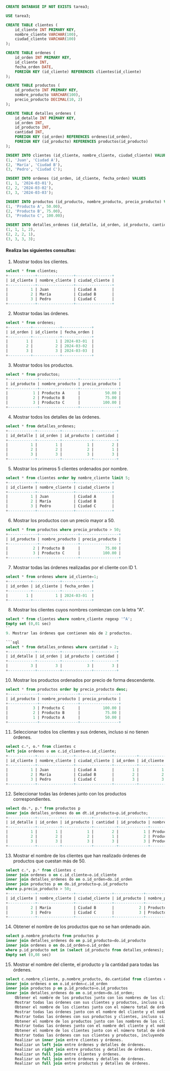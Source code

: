 ```sql
CREATE DATABASE IF NOT EXISTS tarea3;

USE tarea3;

CREATE TABLE clientes (
    id_cliente INT PRIMARY KEY,
    nombre_cliente VARCHAR(100),
    ciudad_cliente VARCHAR(100)
);

CREATE TABLE ordenes (
    id_orden INT PRIMARY KEY,
    id_cliente INT,
    fecha_orden DATE,
    FOREIGN KEY (id_cliente) REFERENCES clientes(id_cliente)
);

CREATE TABLE productos (
    id_producto INT PRIMARY KEY,
    nombre_producto VARCHAR(100),
    precio_producto DECIMAL(10, 2)
);

CREATE TABLE detalles_ordenes (
    id_detalle INT PRIMARY KEY,
    id_orden INT,
    id_producto INT,
    cantidad INT,
    FOREIGN KEY (id_orden) REFERENCES ordenes(id_orden),
    FOREIGN KEY (id_producto) REFERENCES productos(id_producto)
);

INSERT INTO clientes (id_cliente, nombre_cliente, ciudad_cliente) VALUES
(1, 'Juan', 'Ciudad A'),
(2, 'María', 'Ciudad B'),
(3, 'Pedro', 'Ciudad C');

INSERT INTO ordenes (id_orden, id_cliente, fecha_orden) VALUES
(1, 1, '2024-03-01'),
(2, 2, '2024-03-02'),
(3, 3, '2024-03-03');

INSERT INTO productos (id_producto, nombre_producto, precio_producto) VALUES
(1, 'Producto A', 50.00),
(2, 'Producto B', 75.00),
(3, 'Producto C', 100.00);

INSERT INTO detalles_ordenes (id_detalle, id_orden, id_producto, cantidad) VALUES
(1, 1, 1, 2),
(2, 2, 2, 1),
(3, 3, 3, 3);
```
#### Realiza las siguientes consultas:

1. Mostrar todos los clientes.

```sql
select * from clientes;
+------------+----------------+----------------+
| id_cliente | nombre_cliente | ciudad_cliente |
+------------+----------------+----------------+
|          1 | Juan           | Ciudad A       |
|          2 | María          | Ciudad B       |
|          3 | Pedro          | Ciudad C       |
+------------+----------------+----------------+
```

2. Mostrar todas las órdenes.

```sql
select * from ordenes;
+----------+------------+-------------+
| id_orden | id_cliente | fecha_orden |
+----------+------------+-------------+
|        1 |          1 | 2024-03-01  |
|        2 |          2 | 2024-03-02  |
|        3 |          3 | 2024-03-03  |
+----------+------------+-------------+
```

3. Mostrar todos los productos.

```sql
select * from productos;
+-------------+-----------------+-----------------+
| id_producto | nombre_producto | precio_producto |
+-------------+-----------------+-----------------+
|           1 | Producto A      |           50.00 |
|           2 | Producto B      |           75.00 |
|           3 | Producto C      |          100.00 |
+-------------+-----------------+-----------------+
```

4. Mostrar todos los detalles de las órdenes.

```sql
select * from detalles_ordenes;
+------------+----------+-------------+----------+
| id_detalle | id_orden | id_producto | cantidad |
+------------+----------+-------------+----------+
|          1 |        1 |           1 |        2 |
|          2 |        2 |           2 |        1 |
|          3 |        3 |           3 |        3 |
+------------+----------+-------------+----------+
```

5. Mostrar los primeros 5 clientes ordenados por nombre.

```sql
select * from clientes order by nombre_cliente limit 5;
+------------+----------------+----------------+
| id_cliente | nombre_cliente | ciudad_cliente |
+------------+----------------+----------------+
|          1 | Juan           | Ciudad A       |
|          2 | María          | Ciudad B       |
|          3 | Pedro          | Ciudad C       |
+------------+----------------+----------------+
```

6. Mostrar los productos con un precio mayor a 50.

```sql
select * from productos where precio_producto > 50;
+-------------+-----------------+-----------------+
| id_producto | nombre_producto | precio_producto |
+-------------+-----------------+-----------------+
|           2 | Producto B      |           75.00 |
|           3 | Producto C      |          100.00 |
+-------------+-----------------+-----------------+
```

7. Mostrar todas las órdenes realizadas por el cliente con ID 1.

```sql
select * from ordenes where id_cliente=1;
+----------+------------+-------------+
| id_orden | id_cliente | fecha_orden |
+----------+------------+-------------+
|        1 |          1 | 2024-03-01  |
+----------+------------+-------------+
```

8. Mostrar los clientes cuyos nombres comienzan con la letra "A".

```sql
select * from clientes where nombre_cliente regexp '^A';
Empty set (0,01 sec)
``
9. Mostrar las órdenes que contienen más de 2 productos.

```sql
select * from detalles_ordenes where cantidad > 2;
+------------+----------+-------------+----------+
| id_detalle | id_orden | id_producto | cantidad |
+------------+----------+-------------+----------+
|          3 |        3 |           3 |        3 |
+------------+----------+-------------+----------+
```

10. Mostrar los productos ordenados por precio de forma descendente.

```sql
select * from productos order by precio_producto desc;
+-------------+-----------------+-----------------+
| id_producto | nombre_producto | precio_producto |
+-------------+-----------------+-----------------+
|           3 | Producto C      |          100.00 |
|           2 | Producto B      |           75.00 |
|           1 | Producto A      |           50.00 |
+-------------+-----------------+-----------------+
```

11. Seleccionar todos los clientes y sus órdenes, incluso si no tienen órdenes.

```sql
select c.*, o.* from clientes c
left join ordenes o on c.id_cliente=o.id_cliente;
+------------+----------------+----------------+----------+------------+-------------+
| id_cliente | nombre_cliente | ciudad_cliente | id_orden | id_cliente | fecha_orden |
+------------+----------------+----------------+----------+------------+-------------+
|          1 | Juan           | Ciudad A       |        1 |          1 | 2024-03-01  |
|          2 | María          | Ciudad B       |        2 |          2 | 2024-03-02  |
|          3 | Pedro          | Ciudad C       |        3 |          3 | 2024-03-03  |
+------------+----------------+----------------+----------+------------+-------------+
```

12. Seleccionar todas las órdenes junto con los productos correspondientes.

```sql
select do.*, p.* from productos p
inner join detalles_ordenes do on dt.id_producto=p.id_producto;
+------------+----------+-------------+----------+-------------+-----------------+-----------------+
| id_detalle | id_orden | id_producto | cantidad | id_producto | nombre_producto | precio_producto |
+------------+----------+-------------+----------+-------------+-----------------+-----------------+
|          1 |        1 |           1 |        2 |           1 | Producto A      |           50.00 |
|          2 |        2 |           2 |        1 |           2 | Producto B      |           75.00 |
|          3 |        3 |           3 |        3 |           3 | Producto C      |          100.00 |
+------------+----------+-------------+----------+-------------+-----------------+-----------------+
```

13. Mostrar el nombre de los clientes que han realizado órdenes de productos que cuestan más de 50.

```sql
select c.*, p.* from clientes c
inner join ordenes o on c.id_cliente=o.id_cliente
inner join detalles_ordenes do on o.id_orden=do.id_orden
inner join productos p on do.id_producto=p.id_producto
where p.precio_producto > 50;
+------------+----------------+----------------+-------------+-----------------+-----------------+
| id_cliente | nombre_cliente | ciudad_cliente | id_producto | nombre_producto | precio_producto |
+------------+----------------+----------------+-------------+-----------------+-----------------+
|          2 | María          | Ciudad B       |           2 | Producto B      |           75.00 |
|          3 | Pedro          | Ciudad C       |           3 | Producto C      |          100.00 |
+------------+----------------+----------------+-------------+-----------------+-----------------+
```

14. Obtener el nombre de los productos que no se han ordenado aún.

```sql
select p.nombre_producto from productos p
inner join detalles_ordenes do on p.id_producto=do.id_producto
inner join ordenes o on do.id_orden=o.id_orden
where p.id_producto not in (select id_producto from detalles_ordenes);
Empty set (0,08 sec)
```

15. Mostrar el nombre del cliente, el producto y la cantidad para todas las órdenes.

```sql
select c.nombre_cliente, p.nombre_producto, do.cantidad from clientes c
inner join ordenes o on o.id_orden=c.id_orden
inner join productos p on p.id_producto=o.id_productos
inner join detalles_ordenes do on o.id_orden=do.id_orden;
    Obtener el nombre de los productos junto con los nombres de los clientes que han realizado órdenes de esos productos.
    Mostrar todas las órdenes con sus clientes y productos, incluso si no hay órdenes.
    Obtener el nombre de los clientes junto con el número total de órdenes que han realizado.
    Mostrar todas las órdenes junto con el nombre del cliente y el nombre del producto.
    Mostrar todas las órdenes con sus productos y clientes, incluso si no hay información de cliente.
    Obtener el nombre de los productos junto con los nombres de los clientes que han realizado órdenes de esos productos, incluyendo los productos que no han sido ordenados.
    Mostrar todas las órdenes junto con el nombre del cliente y el nombre del producto, incluyendo las órdenes sin productos.
    Obtener el nombre de los clientes junto con el número total de órdenes que han realizado, incluyendo los clientes que no han realizado órdenes.
    Mostrar todas las órdenes con sus clientes y productos, incluyendo las órdenes y productos que no tienen información.
    Realizar un inner join entre clientes y órdenes.
    Realizar un left join entre órdenes y detalles de órdenes.
    Realizar un right join entre productos y detalles de órdenes.
    Realizar un full join entre clientes y órdenes.
    Realizar un full join entre órdenes y detalles de órdenes.
    Realizar un full join entre productos y detalles de órdenes.
